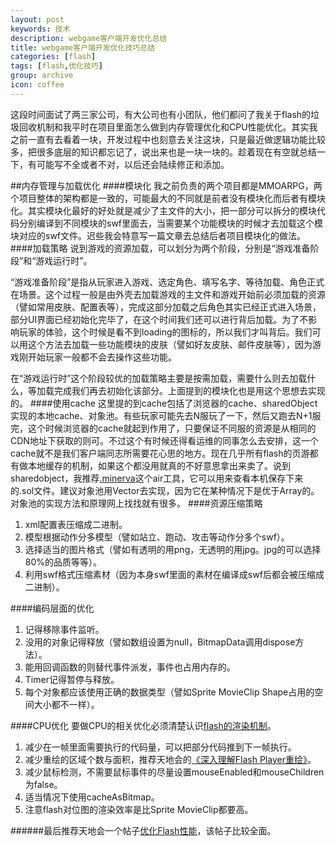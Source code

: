 ```yaml
---
layout: post
keywords: 技术
description: webgame客户端开发优化总结
title: webgame客户端开发优化技巧总结
categories: [flash]
tags: [flash,优化技巧]
group: archive
icon: coffee
---
```

这段时间面试了两三家公司，有大公司也有小团队，他们都问了我关于flash的垃圾回收机制和我平时在项目里面怎么做到内存管理优化和CPU性能优化。其实我之前一直有去看着一块，开发过程中也刻意去关注这块，只是最近做逻辑功能比较多，把很多底层的知识都忘记了，说出来也是一块一块的。趁着现在有空就总结一下，有可能写不全或者不对，以后还会陆续修正和添加。

##内存管理与加载优化
####模块化
我之前负责的两个项目都是MMOARPG，两个项目整体的架构都是一致的，可能最大的不同就是前者没有模块化而后者有模块化。其实模块化最好的好处就是减少了主文件的大小，把一部分可以拆分的模块代码分别编译到不同模块的swf里面去，当需要某个功能模块的时候才去加载这个模块对应的swf文件。迟些我会特意写一篇文章去总结后者项目模块化的做法。
####加载策略
说到游戏的资源加载，可以划分为两个阶段，分别是“游戏准备阶段”和“游戏运行时”。

“游戏准备阶段”是指从玩家进入游戏、选定角色、填写名字、等待加载、角色正式在场景。这个过程一般是由外壳去加载游戏的主文件和游戏开始前必须加载的资源（譬如常用皮肤、配置表等），完成这部分加载之后角色其实已经正式进入场景，部分UI界面已经初始化完毕了，在这个时间我们还可以进行背后加载。为了不影响玩家的体验，这个时候是看不到loading的图标的，所以我们才叫背后。我们可以用这个方法去加载一些功能模块的皮肤（譬如好友皮肤、邮件皮肤等），因为游戏刚开始玩家一般都不会去操作这些功能。

在“游戏运行时”这个阶段较优的加载策略主要是按需加载，需要什么则去加载什么，等加载完成我们再去初始化该部分。上面提到的模块化也是用这个思想去实现的。
####使用cache
这里提的到cache包括了浏览器的cache、sharedObject实现的本地cache、对象池。有些玩家可能先去N服玩了一下，然后又跑去N+1服完，这个时候浏览器的cache就起到作用了，只要保证不同服的资源是从相同的CDN地址下获取的则可。不过这个有时候还得看运维的同事怎么去安排，这一个cache就不是我们客户端同志所需要花心思的地方。现在几乎所有flash的页游都有做本地缓存的机制，如果这个都没用就真的不好意思拿出来卖了。说到sharedobject，我推荐[.minerva](http://blog.coursevector.com/minerva)这个air工具，它可以用来查看本机保存下来的.sol文件。建议对象池用Vector去实现，因为它在某种情况下是优于Array的。对象池的实现方法和原理网上找找就有很多。
####资源压缩策略
1.	xml配置表压缩成二进制。
2.	模型根据动作分多模型（譬如站立、跑动、攻击等动作分多个swf）。
3.	选择适当的图片格式（譬如有透明的用png，无透明的用jpg。jpg的可以选择80%的品质等等）。
4.	利用swf格式压缩素材（因为本身swf里面的素材在编译成swf后都会被压缩成二进制）。

####编码层面的优化
1.	记得移除事件监听。
2.	没用的对象记得释放（譬如数组设置为null，BitmapData调用dispose方法）。
3.	能用回调函数的则替代事件派发，事件也占用内存的。
4.	Timer记得暂停与释放。
5.	每个对象都应该使用正确的数据类型（譬如Sprite MovieClip Shape占用的空间大小都不一样）。

####CPU优化
要做CPU的相关优化必须清楚认识[flash的渲染机制](http://wenku.baidu.com/view/7f1811100b4e767f5acfce59.html)。

1.	减少在一帧里面需要执行的代码量，可以把部分代码推到下一帧执行。
2.	减少重绘的区域个数与面积，推荐天地会的[《深入理解Flash Player重绘》](http://rss.9ria.com/?p=1793)。
3.	减少鼠标检测，不需要鼠标事件的尽量设置mouseEnabled和mouseChildren为false。
4.	适当情况下使用cacheAsBitmap。
5.	注意flash对位图的渲染效率是比Sprite MovieClip都要高。

######最后推荐天地会一个帖子[优化Flash性能](http://bbs.9ria.com/thread-156860-1-1.html)，该帖子比较全面。